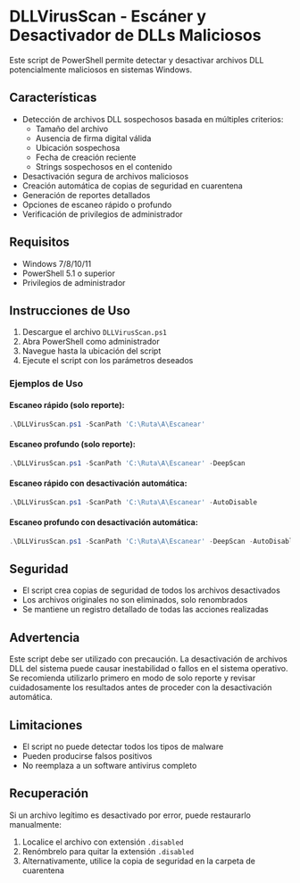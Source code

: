 # DLLVirusScan - Escáner y Desactivador de DLLs Maliciosos

Este script de PowerShell permite detectar y desactivar archivos DLL potencialmente maliciosos en sistemas Windows.

## Características

- Detección de archivos DLL sospechosos basada en múltiples criterios:
  - Tamaño del archivo
  - Ausencia de firma digital válida
  - Ubicación sospechosa
  - Fecha de creación reciente
  - Strings sospechosos en el contenido
- Desactivación segura de archivos maliciosos
- Creación automática de copias de seguridad en cuarentena
- Generación de reportes detallados
- Opciones de escaneo rápido o profundo
- Verificación de privilegios de administrador

## Requisitos

- Windows 7/8/10/11
- PowerShell 5.1 o superior
- Privilegios de administrador

## Instrucciones de Uso

1. Descargue el archivo `DLLVirusScan.ps1`
2. Abra PowerShell como administrador
3. Navegue hasta la ubicación del script
4. Ejecute el script con los parámetros deseados

### Ejemplos de Uso

#### Escaneo rápido (solo reporte):
```powershell
.\DLLVirusScan.ps1 -ScanPath 'C:\Ruta\A\Escanear'
```

#### Escaneo profundo (solo reporte):
```powershell
.\DLLVirusScan.ps1 -ScanPath 'C:\Ruta\A\Escanear' -DeepScan
```

#### Escaneo rápido con desactivación automática:
```powershell
.\DLLVirusScan.ps1 -ScanPath 'C:\Ruta\A\Escanear' -AutoDisable
```

#### Escaneo profundo con desactivación automática:
```powershell
.\DLLVirusScan.ps1 -ScanPath 'C:\Ruta\A\Escanear' -DeepScan -AutoDisable
```

## Seguridad

- El script crea copias de seguridad de todos los archivos desactivados
- Los archivos originales no son eliminados, solo renombrados
- Se mantiene un registro detallado de todas las acciones realizadas

## Advertencia

Este script debe ser utilizado con precaución. La desactivación de archivos DLL del sistema puede causar inestabilidad o fallos en el sistema operativo. Se recomienda utilizarlo primero en modo de solo reporte y revisar cuidadosamente los resultados antes de proceder con la desactivación automática.

## Limitaciones

- El script no puede detectar todos los tipos de malware
- Pueden producirse falsos positivos
- No reemplaza a un software antivirus completo

## Recuperación

Si un archivo legítimo es desactivado por error, puede restaurarlo manualmente:
1. Localice el archivo con extensión `.disabled`
2. Renómbrelo para quitar la extensión `.disabled`
3. Alternativamente, utilice la copia de seguridad en la carpeta de cuarentena
